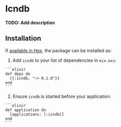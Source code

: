 # Icndb

**TODO: Add description**

## Installation

If [available in Hex](https://hex.pm/docs/publish), the package can be installed as:

  1. Add `icndb` to your list of dependencies in `mix.exs`:

    ```elixir
    def deps do
      [{:icndb, "~> 0.1.0"}]
    end
    ```

  2. Ensure `icndb` is started before your application:

    ```elixir
    def application do
      [applications: [:icndb]]
    end
    ```

